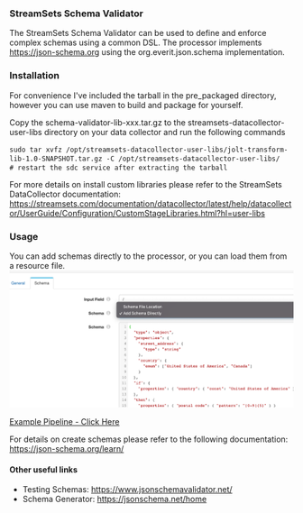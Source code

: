 ### StreamSets Schema Validator
The StreamSets Schema Validator can be used to define and enforce complex schemas using a common DSL. The processor implements https://json-schema.org  using the org.everit.json.schema implementation. 

### Installation 
For convenience I've included the tarball in the pre_packaged directory, however you can use maven to build and package for yourself. 

Copy the schema-validator-lib-xxx.tar.gz to the streamsets-datacollector-user-libs directory on your data collector and run the following commands
```
sudo tar xvfz /opt/streamsets-datacollector-user-libs/jolt-transform-lib-1.0-SNAPSHOT.tar.gz -C /opt/streamsets-datacollector-user-libs/
# restart the sdc service after extracting the tarball

```
For more details on install custom libraries please refer to the StreamSets DataCollector documentation: https://streamsets.com/documentation/datacollector/latest/help/datacollector/UserGuide/Configuration/CustomStageLibraries.html?hl=user-libs

### Usage
You can add schemas directly to the processor, or you can load them from a resource file. 
![](etc/schema-validator-ss.png)

[Example Pipeline - Click Here](etc/schema-validator-example-pipeline.json)


For details on create schemas please refer to the following documentation: 
https://json-schema.org/learn/

#### Other useful links
* Testing Schemas: https://www.jsonschemavalidator.net/
* Schema Generator: https://jsonschema.net/home
